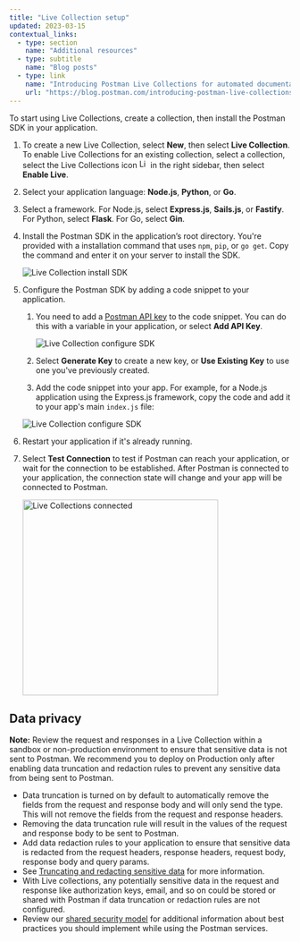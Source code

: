 ```yaml
---
title: "Live Collection setup"
updated: 2023-03-15
contextual_links:
  - type: section
    name: "Additional resources"
  - type: subtitle
    name: "Blog posts"
  - type: link
    name: "Introducing Postman Live Collections for automated documentation"
    url: "https://blog.postman.com/introducing-postman-live-collections-for-automated-documentation/"
---
```


To start using Live Collections, create a collection, then install the Postman SDK in your application.

1. To create a new Live Collection, select **New**, then select **Live Collection**. To enable Live Collections for an existing collection, select a collection, select the Live Collections icon <img alt="Live Collections icon" src="https://assets.postman.com/postman-docs/v10/icon-live-collections.jpg#icon" width="16px"> in the right sidebar, then select **Enable Live**.

1. Select your application language: **Node.js**, **Python**, or **Go**.

1. Select a framework. For Node.js, select **Express.js**, **Sails.js**, or **Fastify**. For Python, select **Flask**. For Go, select **Gin**.

1. Install the Postman SDK in the application’s root directory. You're provided with a installation command that uses `npm`, `pip`, or `go get`. Copy the command and enter it on your server to install the SDK.

    ![Live Collection install SDK](https://assets.postman.com/postman-docs/v10/live-collections-install-sdk.jpg)

1. Configure the Postman SDK by adding a code snippet to your application.

    1. You need to add a [Postman API key](/docs/developer/postman-api/intro-api/) to the code snippet. You can do this with a variable in your application, or select **Add API Key**.

        ![Live Collection configure SDK](https://assets.postman.com/postman-docs/v10/live-collections-add-api-key.jpg)

    1. Select **Generate Key** to create a new key, or **Use Existing Key** to use one you've previously created.

    1. Add the code snippet into your app. For example, for a Node.js application using the Express.js framework, copy the code and add it to your app's main `index.js` file:

    ![Live Collection configure SDK](https://assets.postman.com/postman-docs/v10/live-collections-configure-sdk.jpg)

1. Restart your application if it's already running.

1. Select **Test Connection** to test if Postman can reach your application, or wait for the connection to be established. After Postman is connected to your application, the connection state will change and your app will be connected to Postman.

    <img src="https://assets.postman.com/postman-docs/v10/live-collection-connected.jpg" alt="Live Collections connected" width="350px" />

## Data privacy

**Note:** Review the request and responses in a Live Collection within a sandbox or non-production environment to ensure that sensitive data is not sent to Postman. We recommend you to deploy on Production only after enabling data truncation and redaction rules to prevent any sensitive data from being sent to Postman.

* Data truncation is turned on by default to automatically remove the fields from the request and response body and will only send the type. This will not remove the fields from the request and response headers.
* Removing the data truncation rule will result in the values of the request and response body to be sent to Postman.
* Add data redaction rules to your application to ensure that sensitive data is redacted from the request headers, response headers, request body, response body and query params.
* See [Truncating and redacting sensitive data](/docs/collections/live-collections/live-collections-settings/#truncating-and-redacting-sensitive-data) for more information.
* With Live collections, any potentially sensitive data in the request and response like authorization keys, email, and so on could be stored or shared with Postman if data truncation or redaction rules are not configured.
* Review our [shared security model](https://www.postman.com/trust/shared-responsibility/) for additional information about best practices you should implement while using the Postman services.
